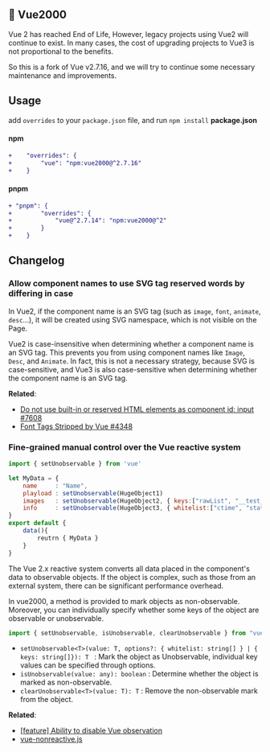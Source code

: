 ## 🥑 Vue2000

Vue 2 has reached End of Life, However, legacy projects using Vue2 will continue to exist. In many cases, the cost of upgrading projects to Vue3 is not proportional to the benefits.

So this is a fork of Vue v2.7.16, and we will try to continue some necessary maintenance and improvements.

## Usage

add `overrides` to your `package.json` file, and run `npm install`
**package.json**

#### npm

```diff
+    "overrides": {
+        "vue": "npm:vue2000@^2.7.16"
+    }
```

#### pnpm

```diff
+ "pnpm": {
+        "overrides": {
+            "vue@^2.7.14": "npm:vue2000@^2"
+        }
+    }
```

## Changelog

### Allow component names to use SVG tag reserved words by differing in case

In Vue2, if the component name is an SVG tag (such as `image`, `font`, `animate`, `desc`...), it will be created using SVG namespace, which is not visible on the Page.

Vue2 is case-insensitive when determining whether a component name is an SVG tag. This prevents you from using component names like `Image`, `Desc`, and `Animate`. In fact, this is not a necessary strategy, because SVG is case-sensitive, and Vue3 is also case-sensitive when determining whether the component name is an SVG tag.

**Related**:

- [Do not use built-in or reserved HTML elements as component id: input #7608](https://github.com/vuejs/vue/issues/7608])
- [Font Tags Stripped by Vue #4348](https://github.com/vuejs/vue/issues/4348)

### Fine-grained manual control over the Vue reactive system

```js
import { setUnobservable } from 'vue'

let MyData = {
    name     : "Name",
    playload : setUnobservable(HugeObject1)
    images   : setUnobservable(HugeObject2, { keys:["rawList", "__test__"] })
    info     : setUnobservable(HugeObject3, { whitelist:["ctime", "state"] })
}
export default {
    data(){
        reutrn { MyData }
    }
}

```

The Vue 2.x reactive system converts all data placed in the component's data to observable objects. If the object is complex, such as those from an external system, there can be significant performance overhead.

In vue2000, a method is provided to mark objects as non-observable. Moreover, you can individually specify whether some keys of the object are observable or unobservable.

```js
import { setUnobservable, isUnobservable, clearUnobservable } from "vue"
```

- `setUnobservable<T>(value: T, options?: { whitelist: string[] } | { keys: string[]}): T ` : Mark the object as Unobservable, individual key values can be specified through options.
- `isUnobservable(value: any): boolean` : Determine whether the object is marked as non-observable.
- `clearUnobservable<T>(value: T): T` : Remove the non-observable mark from the object.

**Related**:
- [[feature] Ability to disable Vue observation](https://github.com/vuejs/vue/issues/2637)
- [vue-nonreactive.js](https://github.com/rpkilby/vue-nonreactive/blob/master/vue-nonreactive.js)
